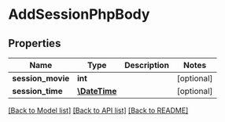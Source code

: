 # AddSessionPhpBody

## Properties
Name | Type | Description | Notes
------------ | ------------- | ------------- | -------------
**session_movie** | **int** |  | [optional] 
**session_time** | [**\DateTime**](\DateTime.md) |  | [optional] 

[[Back to Model list]](../../README.md#documentation-for-models) [[Back to API list]](../../README.md#documentation-for-api-endpoints) [[Back to README]](../../README.md)

